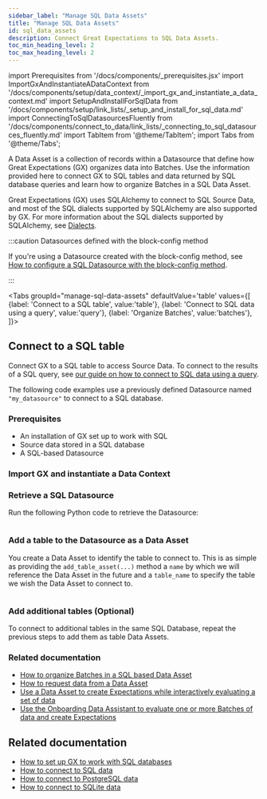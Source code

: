 ```yaml
---
sidebar_label: "Manage SQL Data Assets"
title: "Manage SQL Data Assets"
id: sql_data_assets
description: Connect Great Expectations to SQL Data Assets.
toc_min_heading_level: 2
toc_max_heading_level: 2
---
```


import Prerequisites from '/docs/components/_prerequisites.jsx'
import ImportGxAndInstantiateADataContext from '/docs/components/setup/data_context/_import_gx_and_instantiate_a_data_context.md'
import SetupAndInstallForSqlData from '/docs/components/setup/link_lists/_setup_and_install_for_sql_data.md'
import ConnectingToSqlDatasourcesFluently from '/docs/components/connect_to_data/link_lists/_connecting_to_sql_datasources_fluently.md'
import TabItem from '@theme/TabItem';
import Tabs from '@theme/Tabs';


A Data Asset is a collection of records within a Datasource that define how Great Expectations (GX) organizes data into Batches. Use the information provided here to connect GX to SQL tables and data returned by SQL database queries and learn how to organize Batches in a SQL Data Asset.

 Great Expectations (GX) uses SQLAlchemy to connect to SQL Source Data, and most of the SQL dialects supported by SQLAlchemy are also supported by GX. For more information about the SQL dialects supported by SQLAlchemy, see [Dialects](https://docs.sqlalchemy.org/en/20/dialects/index.html).

 :::caution Datasources defined with the block-config method

If you're using a Datasource created with the block-config method, see [How to configure a SQL Datasource with the block-config method](/docs/0.15.50/guides/connecting_to_your_data/datasource_configuration/how_to_configure_a_sql_datasource).

:::

<Tabs
  groupId="manage-sql-data-assets"
  defaultValue='table'
  values={[
  {label: 'Connect to a SQL table', value:'table'},
  {label: 'Connect to SQL data using a query', value:'query'},
  {label: 'Organize Batches', value:'batches'},
  ]}>
<TabItem value="table">

## Connect to a SQL table

Connect GX to a SQL table to access Source Data. To connect to the results of a SQL query, see [our guide on how to connect to SQL data using a query](/docs/guides/connecting_to_your_data/fluent/database/how_to_connect_to_sql_data_using_a_query).

The following code examples use a previously defined Datasource named `"my_datasource"` to connect to a SQL database.

### Prerequisites

<Prerequisites requirePython = {false} requireInstallation = {false} requireDataContext = {false} requireSourceData = {null} requireDatasource = {false} requireExpectationSuite = {false}>

- An installation of GX set up to work with SQL
- Source data stored in a SQL database
- A SQL-based Datasource

</Prerequisites>

### Import GX and instantiate a Data Context

<ImportGxAndInstantiateADataContext />

### Retrieve a SQL Datasource

Run the following Python code to retrieve the Datasource:

```python name="tests/integration/docusaurus/connecting_to_your_data/fluent_datasources/how_to_connect_to_a_sql_table.py datasource
```

### Add a table to the Datasource as a Data Asset

You create a Data Asset to identify the table to connect to. This is as simple as providing the `add_table_asset(...)` method a `name` by which we will reference the Data Asset in the future and a `table_name` to specify the table we wish the Data Asset to connect to.

```python name="tests/integration/docusaurus/connecting_to_your_data/fluent_datasources/how_to_connect_to_a_sql_table.py create_datasource
```

### Add additional tables (Optional)

To connect to additional tables in the same SQL Database, repeat the previous steps to add them as table Data Assets.

### Related documentation

- [How to organize Batches in a SQL based Data Asset](/docs/guides/connecting_to_your_data/fluent/data_assets/how_to_organize_batches_in_a_sql_based_data_asset)
- [How to request data from a Data Asset](/docs/guides/connecting_to_your_data/fluent/batch_requests/how_to_request_data_from_a_data_asset)
- [Use a Data Asset to create Expectations while interactively evaluating a set of data](/docs/guides/expectations/how_to_create_and_edit_expectations_with_instant_feedback_from_a_sample_batch_of_data)
- [Use the Onboarding Data Assistant to evaluate one or more Batches of data and create Expectations](/docs/guides/expectations/data_assistants/how_to_create_an_expectation_suite_with_the_onboarding_data_assistant)

</TabItem>
<TabItem value="query">

</TabItem>
<TabItem value="batches">

</TabItem>
</Tabs>

## Related documentation

- [How to set up GX to work with SQL databases](/docs/guides/setup/optional_dependencies/sql_databases/how_to_setup_gx_to_work_with_sql_databases)
- [How to connect to SQL data](/docs/guides/connecting_to_your_data/fluent/database/how_to_connect_to_sql_data)
- [How to connect to PostgreSQL data](/docs/guides/connecting_to_your_data/fluent/database/how_to_connect_to_postgresql_data)
- [How to connect to SQLite data](/docs/guides/connecting_to_your_data/fluent/database/how_to_connect_to_sqlite_data)

